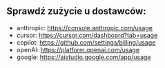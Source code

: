 ## Sprawdź zużycie u dostawców:

- anthropic: https://console.anthropic.com/usage
- cursor: https://cursor.com/dashboard?tab=usage
- copilot: https://github.com/settings/billing/usage
- openAI: https://platform.openai.com/usage
- google: https://aistudio.google.com/app/usage
